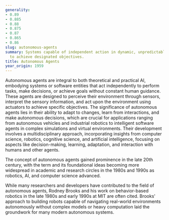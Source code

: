 ```yaml
---
generality:
- 0.89
- 0.885
- 0.88
- 0.875
- 0.87
- 0.865
- 0.86
slug: autonomous-agents
summary: Systems capable of independent action in dynamic, unpredictable environments
  to achieve designated objectives.
title: Autonomous Agents
year_origin: 1959
---
```


Autonomous agents are integral to both theoretical and practical AI, embodying systems or software entities that act independently to perform tasks, make decisions, or achieve goals without constant human guidance. These agents are designed to perceive their environment through sensors, interpret the sensory information, and act upon the environment using actuators to achieve specific objectives. The significance of autonomous agents lies in their ability to adapt to changes, learn from interactions, and make autonomous decisions, which are crucial for applications ranging from autonomous vehicles and industrial robotics to intelligent software agents in complex simulations and virtual environments. Their development involves a multidisciplinary approach, incorporating insights from computer science, robotics, cognitive science, and artificial intelligence, focusing on aspects like decision-making, learning, adaptation, and interaction with humans and other agents.

The concept of autonomous agents gained prominence in the late 20th century, with the term and its foundational ideas becoming more widespread in academic and research circles in the 1980s and 1990s as robotics, AI, and computer science advanced.

While many researchers and developers have contributed to the field of autonomous agents, Rodney Brooks and his work on behavior-based robotics in the late 1980s and early 1990s at MIT are often cited. Brooks' approach to building robots capable of navigating real-world environments autonomously without complex models or heavy computation laid the groundwork for many modern autonomous systems.
